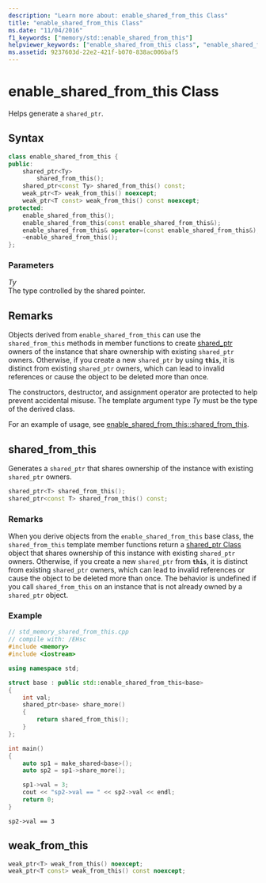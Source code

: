 ```yaml
---
description: "Learn more about: enable_shared_from_this Class"
title: "enable_shared_from_this Class"
ms.date: "11/04/2016"
f1_keywords: ["memory/std::enable_shared_from_this"]
helpviewer_keywords: ["enable_shared_from_this class", "enable_shared_from_this"]
ms.assetid: 9237603d-22e2-421f-b070-838ac006baf5
---
```

# enable_shared_from_this Class

Helps generate a `shared_ptr`.

## Syntax

```cpp
class enable_shared_from_this {
public:
    shared_ptr<Ty>
        shared_from_this();
    shared_ptr<const Ty> shared_from_this() const;
    weak_ptr<T> weak_from_this() noexcept;
    weak_ptr<T const> weak_from_this() const noexcept;
protected:
    enable_shared_from_this();
    enable_shared_from_this(const enable_shared_from_this&);
    enable_shared_from_this& operator=(const enable_shared_from_this&);
    ~enable_shared_from_this();
};
```

### Parameters

*Ty*\
The type controlled by the shared pointer.

## Remarks

Objects derived from `enable_shared_from_this` can use the `shared_from_this` methods in member functions to create [shared_ptr](../standard-library/shared-ptr-class.md) owners of the instance that share ownership with existing `shared_ptr` owners. Otherwise, if you create a new `shared_ptr` by using **`this`**, it is distinct from existing `shared_ptr` owners, which can lead to invalid references or cause the object to be deleted more than once.

The constructors, destructor, and assignment operator are protected to help prevent accidental misuse. The template argument type *Ty* must be the type of the derived class.

For an example of usage, see [enable_shared_from_this::shared_from_this](#shared_from_this).

## <a name="shared_from_this"></a> shared_from_this

Generates a `shared_ptr` that shares ownership of the instance with existing `shared_ptr` owners.

```cpp
shared_ptr<T> shared_from_this();
shared_ptr<const T> shared_from_this() const;
```

### Remarks

When you derive objects from the `enable_shared_from_this` base class, the `shared_from_this` template member functions return a [shared_ptr Class](../standard-library/shared-ptr-class.md) object that shares ownership of this instance with existing `shared_ptr` owners. Otherwise, if you create a new `shared_ptr` from **`this`**, it is distinct from existing `shared_ptr` owners, which can lead to invalid references or cause the object to be deleted more than once. The  behavior is undefined if you call `shared_from_this` on an instance that is not already owned by a `shared_ptr` object.

### Example

```cpp
// std_memory_shared_from_this.cpp
// compile with: /EHsc
#include <memory>
#include <iostream>

using namespace std;

struct base : public std::enable_shared_from_this<base>
{
    int val;
    shared_ptr<base> share_more()
    {
        return shared_from_this();
    }
};

int main()
{
    auto sp1 = make_shared<base>();
    auto sp2 = sp1->share_more();

    sp1->val = 3;
    cout << "sp2->val == " << sp2->val << endl;
    return 0;
}
```

```Output
sp2->val == 3
```

## <a name="weak_from_this"></a> weak_from_this

```cpp
weak_ptr<T> weak_from_this() noexcept;
weak_ptr<T const> weak_from_this() const noexcept;
```

